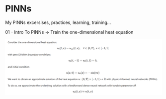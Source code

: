 # PINNs
My PINNs excersises, practices, learning, training...

01 - Intro To PINNs -> Train the one-dimensional heat equation

![alt text](image.png)